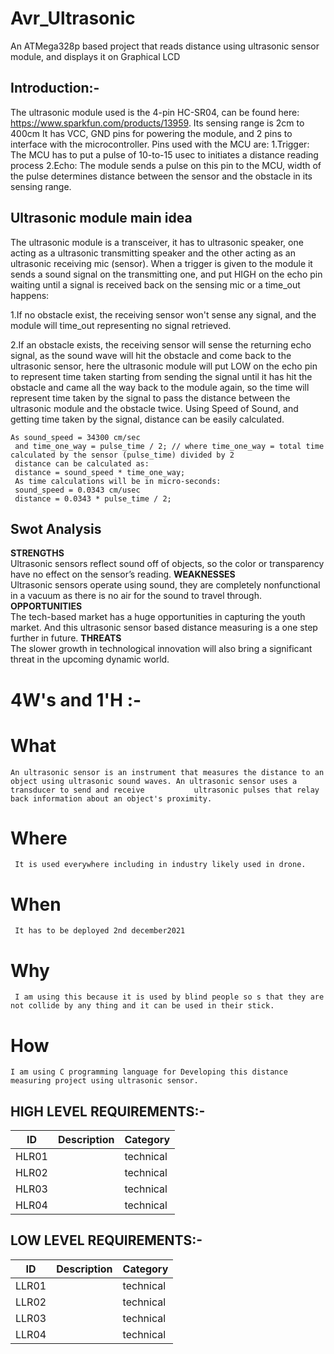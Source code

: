 # Avr_Ultrasonic 
  An ATMega328p based project that reads distance using ultrasonic sensor module, and displays it on Graphical LCD
## Introduction:-   
   The ultrasonic module used is the 4-pin HC-SR04, can be found here: https://www.sparkfun.com/products/13959.
   Its sensing range is 2cm to 400cm
   It has VCC, GND pins for powering the module, and 2 pins to interface with the microcontroller.
   Pins used with the MCU are:
   1.Trigger: The MCU has to put a pulse of 10-to-15 usec to initiates a distance reading process
   2.Echo: The module sends a pulse on this pin to the MCU, width of the pulse determines distance between the sensor and the obstacle in its sensing range.
## Ultrasonic module main idea
   The ultrasonic module is a transceiver, it has to ultrasonic speaker, one acting as a ultrasonic transmitting speaker and the other acting as an ultrasonic receiving mic        (sensor). When a trigger is given to the module it sends a sound signal on the transmitting one, and put HIGH on the echo pin waiting until a signal is received back on the      sensing mic or a time_out happens:
  
  1.If no obstacle exist, the receiving sensor won't sense any signal, and the module will time_out representing no signal retrieved.
  
  2.If an obstacle exists, the receiving sensor will sense the returning echo signal, as the sound wave will hit the obstacle and come back to the ultrasonic sensor, here the        ultrasonic module will put LOW on the echo pin to represent time taken starting from sending the signal until it has hit the obstacle and came all the way back to the            module again, so the time will represent time taken by the signal to pass the distance between the ultrasonic module and the obstacle twice. Using Speed of Sound, and            getting time taken by the signal, distance can be easily calculated.
    
    As sound_speed = 34300 cm/sec
     and time_one_way = pulse_time / 2; // where time_one_way = total time calculated by the sensor (pulse_time) divided by 2
     distance can be calculated as:
     distance = sound_speed * time_one_way;
     As time calculations will be in micro-seconds:
     sound_speed = 0.0343 cm/usec
     distance = 0.0343 * pulse_time / 2;
## Swot Analysis
**STRENGTHS**   
   Ultrasonic sensors reflect sound off of objects, so the color or transparency have no effect on the sensor’s reading.
**WEAKNESSES**  
   Ultrasonic sensors operate using sound, they are completely nonfunctional in a vacuum as there is no air for the sound to travel through.
**OPPORTUNITIES**    
  The tech-based market has a huge opportunities in capturing the youth market. And this ultrasonic sensor based distance measuring is a one step further in future.
**THREATS**  
  The slower growth in technological innovation will also bring a significant threat in the upcoming dynamic world.
# 4W's and 1'H :-
# What
    An ultrasonic sensor is an instrument that measures the distance to an object using ultrasonic sound waves. An ultrasonic sensor uses a transducer to send and receive           ultrasonic pulses that relay back information about an object's proximity.
# Where
     It is used everywhere including in industry likely used in drone.
# When
     It has to be deployed 2nd december2021
# Why
     I am using this because it is used by blind people so s that they are not collide by any thing and it can be used in their stick.

# How
    I am using C programming language for Developing this distance measuring project using ultrasonic sensor.
## HIGH LEVEL REQUIREMENTS:-
| ID | Description | Category | 
| ----- | ----- | ------- | 
|HLR01||technical|  
|HLR02||technical|
|HLR03||technical|
|HLR04||technical|
## LOW LEVEL REQUIREMENTS:-
| ID | Description | Category | 
| ----- | ----- | ------- |
|LLR01||technical|  
|LLR02||technical|
|LLR03||technical|
|LLR04||technical|
